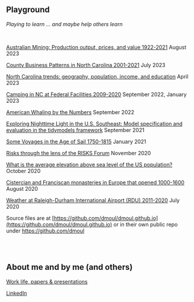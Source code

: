 ## Playground

*Playing to learn ... and maybe help others learn*

<br>

[Australian Mining: Production output, prices, and value 1922-2021](https://dmoul.github.io/australian-mining/) August 2023

[County Business Patterns in North Carolina 2001-2021](https://dmoul.github.io/county-business-patterns-nc/) July 2023

[North Carolina trends: geography, population, income, and education](https://dmoul.github.io/nc-trends/) April 2023

[Camping in NC at Federal Facilities 2009-2020](./nc-camping/index.html) September 2022, January 2023

[American Whaling by the Numbers](./american-whaling-by-the-numbers/index.html) September 2022

[Exploring Nighttime Light in the U.S. Southeast: Model specification and evaluation in the tidymodels framework](./nightlight/introduction.html) September 2021

[Some Voyages in the Age of Sail 1750-1815](./ageofsail/voyages.html) January 2021

[Risks through the lens of the RISKS Forum](./risks-lens/the-lens.html) November 2020

[What is the average elevation above sea level of the US population?](./mean-uspop-elevation/mean-population-elevation.html) October 2020

[Cistercian and Franciscan monasteries in Europe that opened 1000-1600](./monasteries/monasteries.html) August 2020

[Weather at Raleigh-Durham International Airport (RDU) 2011-2020](./rdu-weather/rdu-weather.html) July 2020

Source files are at [https://github.com/dmoul/dmoul.github.io](https://github.com/dmoul/dmoul.github.io) or in their own public repo under https://github.com/dmoul

<br>
<br>

## About me and by me (and others)

[Work life, papers & presentations](./papers-presentations/papers-presentations.html)

[LinkedIn](https://www.linkedin.com/in/danielmoul/)
